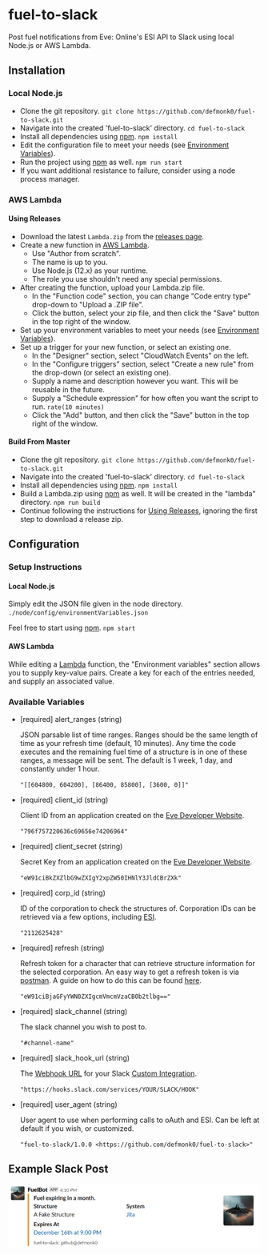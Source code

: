 # fuel-to-slack

Post fuel notifications from Eve: Online's ESI API to Slack using local Node.js or AWS Lambda.

## Installation

### Local Node.js

- Clone the git repository. `git clone https://github.com/defmonk0/fuel-to-slack.git`
- Navigate into the created 'fuel-to-slack' directory. `cd fuel-to-slack`
- Install all dependencies using [npm](https://www.npmjs.com/). `npm install`
- Edit the configuration file to meet your needs (see [Environment Variables](#environment-variables)).
- Run the project using [npm](https://www.npmjs.com/) as well. `npm run start`
- If you want additional resistance to failure, consider using a node process manager.

### AWS Lambda

#### Using Releases

- Download the latest `Lambda.zip` from the [releases page](https://github.com/defmonk0/fuel-to-slack/releases).
- Create a new function in [AWS Lambda](https://aws.amazon.com/lambda/).
	- Use "Author from scratch".
	- The name is up to you.
	- Use Node.js (12.x) as your runtime.
	- The role you use shouldn't need any special permissions.
- After creating the function, upload your Lambda.zip file.
	- In the "Function code" section, you can change "Code entry type" drop-down to "Upload a .ZIP file".
	- Click the button, select your zip file, and then click the "Save" button in the top right of the window.
- Set up your environment variables to meet your needs (see [Environment Variables](#environment-variables)).
- Set up a trigger for your new function, or select an existing one.
	- In the "Designer" section, select "CloudWatch Events" on the left.
	- In the "Configure triggers" section, select "Create a new rule" from the drop-down (or select an existing one).
	- Supply a name and description however you want. This will be reusable in the future.
	- Supply a "Schedule expression" for how often you want the script to run. `rate(10 minutes)`
	- Click the "Add" button, and then click the "Save" button in the top right of the window.

#### Build From Master

- Clone the git repository. `git clone https://github.com/defmonk0/fuel-to-slack.git`
- Navigate into the created 'fuel-to-slack' directory. `cd fuel-to-slack`
- Install all dependencies using [npm](https://www.npmjs.com/). `npm install`
- Build a Lambda.zip using [npm](https://www.npmjs.com/) as well. It will be created in the "lambda" directory. `npm run build`
- Continue following the instructions for [Using Releases](#using-releases), ignoring the first step to download a release zip.

## Configuration

### Setup Instructions

#### Local Node.js

Simply edit the JSON file given in the node directory. `./node/config/environmentVariables.json`

Feel free to start using [npm](https://www.npmjs.com/). `npm start`

#### AWS Lambda

While editing a [Lambda](https://aws.amazon.com/lambda/) function, the "Environment variables" section allows you to supply key-value pairs. Create a key for each of the entries needed, and supply an associated value.

### Available Variables

- [required] alert_ranges (string)

	JSON parsable list of time ranges.
	Ranges should be the same length of time as your refresh time (default, 10 minutes).
	Any time the code executes and the remaining fuel time of a structure is in one of these ranges, a message will be sent.
	The default is 1 week, 1 day, and constantly under 1 hour.

	`"[[604800, 604200], [86400, 85800], [3600, 0]]"`

- [required] client_id (string)

	Client ID from an application created on the [Eve Developer Website](https://developers.eveonline.com/).

	`"796f757220636c69656e74206964"`

- [required] client_secret (string)

	Secret Key from an application created on the [Eve Developer Website](https://developers.eveonline.com/).

	`"eW91ciBkZXZlbG9wZXIgY2xpZW50IHNlY3JldCBrZXk"`

- [required] corp_id (string)

	ID of the corporation to check the structures of.
	Corporation IDs can be retrieved via a few options, including [ESI](https://esi.evetech.net/ui/#/Universe/post_universe_ids).

	`"2112625428"`

- [required] refresh (string)

	Refresh token for a character that can retrieve structure information for the selected corporation.
	An easy way to get a refresh token is via [postman](https://www.getpostman.com/).
	A guide on how to do this can be found [here](https://www.fuzzwork.co.uk/2017/03/14/using-esi-google-sheets/).

	`"eW91ciBjaGFyYWN0ZXIgcmVmcmVzaCB0b2tlbg=="`

- [required] slack_channel (string)

	The slack channel you wish to post to.

	`"#channel-name"`

- [required] slack_hook_url (string)

	The [Webhook URL](https://api.slack.com/incoming-webhooks) for your Slack [Custom Integration](https://slack.com/apps/manage/custom-integrations).

	`"https://hooks.slack.com/services/YOUR/SLACK/HOOK"`

- [required] user_agent (string)

	User agent to use when performing calls to oAuth and ESI.
	Can be left at default if you wish, or customized.

	`"fuel-to-slack/1.0.0 <https://github.com/defmonk0/fuel-to-slack>"`

## Example Slack Post

![Example Slack Post](./slack.png)
